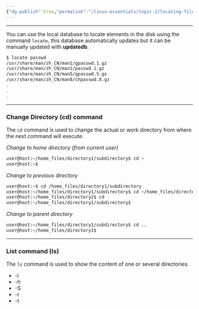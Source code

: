 ```yaml
---
{"dg-publish":true,"permalink":"/linux-essentials/topic-2/locating-files/","dgPassFrontmatter":true}
---
```


---
You can use the local database to locate elements in the disk using the command `locate`, this database automatically updates but it can be manually updated with **updatedb**.

```bash
$ locate passwd
/usr/share/man/zh_CN/man1/gpasswd.1.gz
/usr/share/man/zh_CN/man1/passwd.1.gz
/usr/share/man/zh_CN/man5/gpasswd.5.gz
/usr/share/man/zh_CN/man8/chpasswd.8.gz
.
.
.
```

---
### Change Directory (cd) command
The `cd` command is used to change the actual or work directory from where the next command will execute.

_Change to home directory (from current user)_
```bash
user@host:~/home_files/directory1/subdirectory$ cd ~
user@host:~$ 
```

_Change to previous directory_
```bash
user@host:~$ cd /home_files/directory1/subdirectory
user@host:~/home_files/directory1/subdirectory$ cd ~/home_files/directory2
user@host:~/home_files/directory2$ cd -
user@host:~/home_files/directory1/subdirectory$
```

_Change to parent directory_
```bash
user@host:~/home_files/directory1/subdirectory$ cd ..
user@host:~/home_files/directory1$
```

---
### List command (ls)
The `ls` command is used to show the content of one or several directories.

- -l
- -h
- -S
- -r
- -t